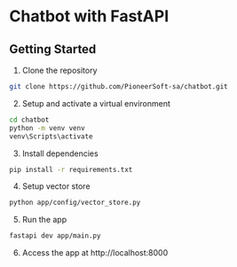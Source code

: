 # Chatbot with FastAPI

## Getting Started

1. Clone the repository

```bash
git clone https://github.com/PioneerSoft-sa/chatbot.git
```

2. Setup and activate a virtual environment

```bash
cd chatbot
python -m venv venv
venv\Scripts\activate
```

3. Install dependencies

```bash
pip install -r requirements.txt
```

4. Setup vector store

```bash
python app/config/vector_store.py
```

5. Run the app

```bash
fastapi dev app/main.py
```

6. Access the app at http://localhost:8000